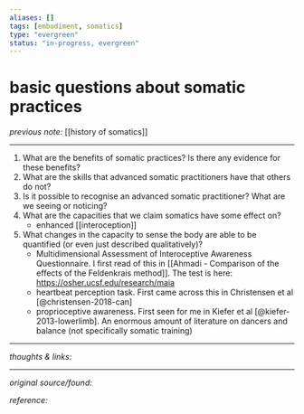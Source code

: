```yaml
---
aliases: []
tags: [embodiment, somatics]
type: "evergreen"
status: "in-progress, evergreen"
---
```


# basic questions about somatic practices

_previous note:_ [[history of somatics]]

--- 

1. What are the benefits of somatic practices? Is there any evidence for these benefits?
2. What are the skills that advanced somatic practitioners have that others do not? 
3. Is it possible to recognise an advanced somatic practitioner? What are we seeing or noticing? 
4. What are the capacities that we claim somatics have some effect on?
	- enhanced [[interoception]]
5. What changes in the capacity to sense the body are able to be quantified (or even just described qualitatively)?
	+ Multidimensional Assessment of Interoceptive Awareness Questionnaire. I first read of this in [[Ahmadi - Comparison of the effects of the Feldenkrais method]]. The test is here: <https://osher.ucsf.edu/research/maia>
	+ heartbeat perception task. First came across this in Christensen et al [@christensen-2018-can]
	+ proprioceptive awareness. First seen for me in Kiefer et al [@kiefer-2013-lowerlimb]. An enormous amount of literature on dancers and balance (not specifically somatic training)


---

_thoughts & links:_




---

_original source/found:_ 

_reference:_ 

